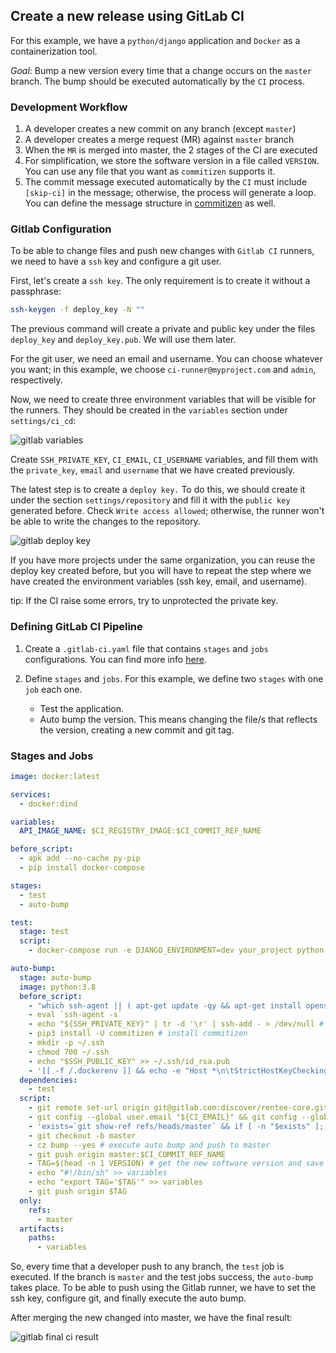 ## Create a new release using GitLab CI

For this example, we have a `python/django` application and `Docker` as a containerization tool.

_Goal_: Bump a new version every time that a change occurs on the `master` branch. The bump should be executed automatically by the `CI` process.

### Development Workflow

1. A developer creates a new commit on any branch (except `master`)
2. A developer creates a merge request (MR) against `master` branch
3. When the `MR` is merged into master, the 2 stages of the CI are executed
4. For simplification, we store the software version in a file called `VERSION`. You can use any file that you want as `commitizen` supports it.
5. The commit message executed automatically by the `CI` must include `[skip-ci]` in the message; otherwise, the process will generate a loop. You can define the message structure in [commitizen](../commands/bump.md) as well.

### Gitlab Configuration

To be able to change files and push new changes with `Gitlab CI` runners, we need to have a `ssh` key and configure a git user.

First, let's create a `ssh key`. The only requirement is to create it without a passphrase:

```bash
ssh-keygen -f deploy_key -N ""
```

The previous command will create a private and public key under the files `deploy_key` and `deploy_key.pub`. We will use them later.

For the git user, we need an email and username. You can choose whatever you want; in this example, we choose `ci-runner@myproject.com` and `admin`, respectively.

Now, we need to create three environment variables that will be visible for the runners. They should be created in the `variables` section under `settings/ci_cd`:

![gitlab variables](../images/gitlab_ci/gitlab_variables.png)

Create `SSH_PRIVATE_KEY`, `CI_EMAIL`, `CI_USERNAME` variables, and fill them with the `private_key`, `email` and `username` that we have created previously.

The latest step is to create a `deploy key.` To do this, we should create it under the section `settings/repository` and fill it with the `public key` generated before. Check `Write access allowed`; otherwise, the runner won't be able to write the changes to the repository.

![gitlab deploy key](../images/gitlab_ci/gitlab_deploy_key.png)

If you have more projects under the same organization, you can reuse the deploy key created before, but you will have to repeat the step where we have created the environment variables (ssh key, email, and username).

tip: If the CI raise some errors, try to unprotected the private key.

### Defining GitLab CI Pipeline

1. Create a `.gitlab-ci.yaml` file that contains `stages` and `jobs` configurations. You can find more info [here](https://docs.gitlab.com/ee/ci/quick_start/).

2. Define `stages` and `jobs`. For this example, we define two `stages` with one `job` each one.
   - Test the application.
   - Auto bump the version. This means changing the file/s that reflects the version, creating a new commit and git tag.

### Stages and Jobs

```yaml
image: docker:latest

services:
  - docker:dind

variables:
  API_IMAGE_NAME: $CI_REGISTRY_IMAGE:$CI_COMMIT_REF_NAME

before_script:
  - apk add --no-cache py-pip
  - pip install docker-compose

stages:
  - test
  - auto-bump

test:
  stage: test
  script:
    - docker-compose run -e DJANGO_ENVIRONMENT=dev your_project python manage.py test # run tests

auto-bump:
  stage: auto-bump
  image: python:3.8
  before_script:
    - "which ssh-agent || ( apt-get update -qy && apt-get install openssh-client -qqy )"
    - eval `ssh-agent -s`
    - echo "${SSH_PRIVATE_KEY}" | tr -d '\r' | ssh-add - > /dev/null # add ssh key
    - pip3 install -U commitizen # install commitizen
    - mkdir -p ~/.ssh
    - chmod 700 ~/.ssh
    - echo "$SSH_PUBLIC_KEY" >> ~/.ssh/id_rsa.pub
    - '[[ -f /.dockerenv ]] && echo -e "Host *\n\tStrictHostKeyChecking no\n\n" > ~/.ssh/config'
  dependencies:
    - test
  script:
    - git remote set-url origin git@gitlab.com:discover/rentee-core.git # git configuration
    - git config --global user.email "${CI_EMAIL}" && git config --global user.name "${CI_USERNAME}"
    - 'exists=`git show-ref refs/heads/master` && if [ -n "$exists" ]; then git branch -D master; fi'
    - git checkout -b master
    - cz bump --yes # execute auto bump and push to master
    - git push origin master:$CI_COMMIT_REF_NAME
    - TAG=$(head -n 1 VERSION) # get the new software version and save into artifacts
    - echo "#!/bin/sh" >> variables
    - echo "export TAG='$TAG'" >> variables
    - git push origin $TAG
  only:
    refs:
      - master
  artifacts:
    paths:
      - variables
```

So, every time that a developer push to any branch, the `test` job is executed. If the branch is `master` and the test jobs success, the `auto-bump` takes place.
To be able to push using the Gitlab runner, we have to set the ssh key, configure git, and finally execute the auto bump.

After merging the new changed into master, we have the final result:

![gitlab final ci result](../images/gitlab_ci/gitlab_final_ci_result.png)
